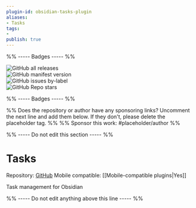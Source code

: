 ```yaml
---
plugin-id: obsidian-tasks-plugin
aliases:
- Tasks
tags: 
- 
publish: true
---
```


%% ----- Badges ----- %%

![GitHub all releases](https://img.shields.io/github/downloads/schemar/obsidian-tasks/total?color=573E7A&logo=github&style=for-the-badge)   
![GitHub manifest version](https://img.shields.io/github/manifest-json/v/schemar/obsidian-tasks?color=573E7A&logo=github&style=for-the-badge)   
![GitHub issues by-label](https://img.shields.io/github/issues/schemar/obsidian-tasks/help%20wanted?color=573E7A&logo=github&style=for-the-badge)   
![GitHub Repo stars](https://img.shields.io/github/stars/schemar/obsidian-tasks?color=573E7A&logo=github&style=for-the-badge)

%% ----- Badges ----- %%

%% Does the repository or author have any sponsoring links? Uncomment the next line and add them below. If they don't, please delete the placeholder tag. %%
%% Sponsor this work: #placeholder/author %%

%% ----- Do not edit this section ----- %%

# Tasks

Repository: [GitHub](https://github.com/schemar/obsidian-tasks)
Mobile compatible: [[Mobile-compatible plugins|Yes]]

Task management for Obsidian

%% ----- Do not edit anything above this line ----- %% 
